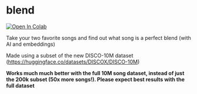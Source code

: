 # blend
<a target="_blank" href="https://colab.research.google.com/github/andrewgcodes/blend/blob/main/blend_song_vectors.ipynb">
  <img src="https://colab.research.google.com/assets/colab-badge.png" alt="Open In Colab"/>
</a>

Take your two favorite songs and find out what song is a perfect blend (with AI and embeddings)

Made using a subset of the new DISCO-10M dataset (https://huggingface.co/datasets/DISCOX/DISCO-10M)

**Works much much better with the full 10M song dataset, instead of just the 200k subset (50x more songs!). Please expect best results with the full dataset**
